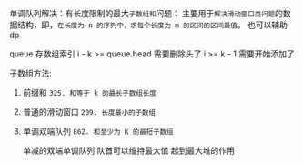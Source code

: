 单调队列解决：有长度限制的最大`子数组和`问题：
主要用于`解决滑动窗口类问题`的数据结构，即，`在长度为 n 的序列中，求每个长度为 m 的区间的区间最值`。
也可以辅助 dp

queue 存数组索引
i - k >= queue.head 需要删除头了
i >= k - 1 需要开始添加了

子数组方法:

1. 前缀和
   `325. 和等于 k 的最长子数组长度`
2. 普通的滑动窗口
   `209. 长度最小的子数组`
3. 单调双端队列
   `862. 和至少为 K 的最短子数组`

   单减的双端单调队列 队首可以维持最大值 起到最大堆的作用
